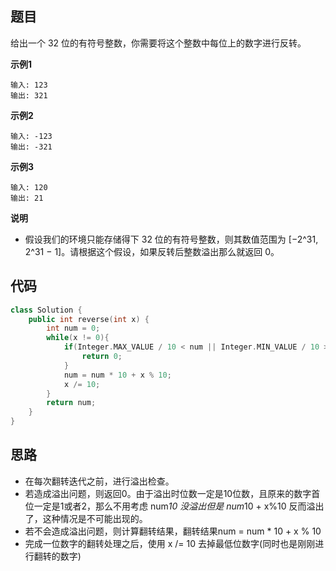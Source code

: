 ## 题目
给出一个 32 位的有符号整数，你需要将这个整数中每位上的数字进行反转。

**示例1**
```
输入: 123
输出: 321
```

**示例2**
```
输入: -123
输出: -321
```

**示例3**
```
输入: 120
输出: 21
```

**说明**

* 假设我们的环境只能存储得下 32 位的有符号整数，则其数值范围为 [−2^31,  2^31 − 1]。请根据这个假设，如果反转后整数溢出那么就返回 0。

## 代码
```C++
class Solution {
    public int reverse(int x) {
        int num = 0;
        while(x != 0){
            if(Integer.MAX_VALUE / 10 < num || Integer.MIN_VALUE / 10 > num){
                return 0;
            }
            num = num * 10 + x % 10;
            x /= 10;
        }
        return num;
    }
}
```
## 思路

* 在每次翻转迭代之前，进行溢出检查。
* 若造成溢出问题，则返回0。由于溢出时位数一定是10位数，且原来的数字首位一定是1或者2，那么不用考虑 num*10 没溢出但是 num*10 + x%10 反而溢出了，这种情况是不可能出现的。
* 若不会造成溢出问题，则计算翻转结果，翻转结果num = num * 10 + x % 10
* 完成一位数字的翻转处理之后，使用 x /= 10 去掉最低位数字(同时也是刚刚进行翻转的数字)

